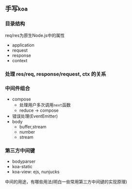 ## 手写`koa`

### 目录结构
req/res为原生Node.js中的属性

* application
* request
* response
* context

### 处理 res/req, response/request, ctx 的关系

### 中间件组合
* compose
  * 处理用户多次调用`next`函数
  * reduce -> compose
* 错误处理(EventEmitter)
* body
  * buffer,stream
  * number
  * stream 

### 第三方中间键
* bodyparser
* koa-static
* koa-view: ejs, nunjucks

中间的用途，有哪些用法(明白一些常用第三方中间键的实现原理)
